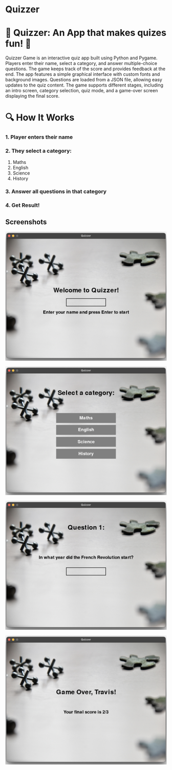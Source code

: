 # Quizzer
# 🌟 Quizzer: An App that makes quizes fun! 🌟


Quizzer Game is an interactive quiz app built using Python and Pygame. Players enter their name, select a category, and answer multiple-choice questions. The game keeps track of the score and provides feedback at the end. The app features a simple graphical interface with custom fonts and background images. Questions are loaded from a JSON file, allowing easy updates to the quiz content. The game supports different stages, including an intro screen, category selection, quiz mode, and a game-over screen displaying the final score.

# 🔍 How It Works
### 1. Player enters their name
### 2. They select a category:
1. Maths
2. English
3. Science 
4. History

### 3. Answer all questions in that category

### 4. Get Result!

## Screenshots
![image alt](https://github.com/Uremisan/Quizzer/blob/82e3404d8945afaed996ad39e8d4f938573af5f5/Screenshot%202024-12-29%20at%2019.37.56.png)

![image alt](https://github.com/Uremisan/Quizzer/blob/6fa3a38a2464335d074f5c1eba3157d6d4c122ba/Screenshot%202024-12-29%20at%2019.38.09.png)

![image alt](https://github.com/Uremisan/Quizzer/blob/6fa3a38a2464335d074f5c1eba3157d6d4c122ba/Screenshot%202024-12-29%20at%2019.38.26.png)

![image alt](https://github.com/Uremisan/Quizzer/blob/6fa3a38a2464335d074f5c1eba3157d6d4c122ba/Screenshot%202024-12-29%20at%2019.39.01.png)
